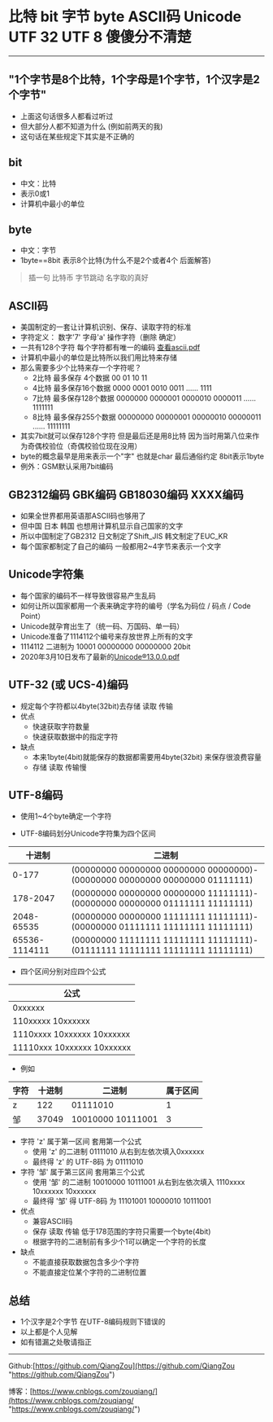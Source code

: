 # 比特 bit 字节 byte ASCII码 Unicode UTF 32 UTF 8 傻傻分不清楚

----------

## "1个字节是8个比特，1个字母是1个字节，1个汉字是2个字节"

- 上面这句话很多人都看过听过
- 但大部分人都不知道为什么 (例如前两天的我)
- 这句话在某些规定下其实是不正确的

## bit
- 中文：比特
- 表示0或1
- 计算机中最小的单位

## byte
- 中文：字节 
- 1byte==8bit 表示8个比特(为什么不是2个或者4个 后面解答)


> 插一句 比特币 字节跳动 名字取的真好

## ASCII码

- 美国制定的一套让计算机识别、保存、读取字符的标准
- 字符定义： 数字'7' 字母'a' 操作字符（删除 确定）
- 一共有128个字符 每个字符都有唯一的编码 [查看ascii.pdf](https://github.com/QiangZou/Blogs/blob/master/%E6%AF%94%E7%89%B9%20bit%20%E5%AD%97%E8%8A%82%20byte%20ASCII%E7%A0%81%20Unicode%20UTF%2032%20UTF%208%20%E5%82%BB%E5%82%BB%E5%88%86%E4%B8%8D%E6%B8%85%E6%A5%9A/ascii.pdf)
- 计算机中最小的单位是比特所以我们用比特来存储
- 那么需要多少个比特来存一个字符呢？
	- 2比特 最多保存 4个数据 00 01 10 11
	- 4比特 最多保存16个数据 0000 0001 0010 0011 ...... 1111
	- 7比特 最多保存128个数据 0000000 0000001 0000010 0000011 ...... 1111111
	- 8比特 最多保存255个数据 00000000 00000001 00000010 00000011 ...... 11111111
- 其实7bit就可以保存128个字符 但是最后还是用8比特 因为当时用第八位来作为奇偶校验位（奇偶校验位现在没用）
- byte的概念最早是用来表示一个"字" 也就是char 最后通俗约定 8bit表示1byte
- 例外：GSM默认采用7bit编码


## GB2312编码 GBK编码 GB18030编码 XXXX编码

- 如果全世界都用英语那ASCII码也够用了
- 但中国 日本 韩国 也想用计算机显示自己国家的文字
- 所以中国制定了GB2312 日文制定了Shift_JIS 韩文制定了EUC_KR
- 每个国家都制定了自己的编码 一般都用2~4字节来表示一个文字

## Unicode字符集

- 每个国家的编码不一样导致很容易产生乱码
- 如何让所以国家都用一个表来确定字符的编号（学名为码位 / 码点 / Code Point）
- Unicode就孕育出生了（统一码、万国码、单一码）
- Unicode准备了1114112个编号来存放世界上所有的文字
- 1114112 二进制为 10001 00000000 00000000 20bit
- 2020年3月10日发布了最新的[Unicode®13.0.0.pdf](http://www.unicode.org/Public/13.0.0/charts/CodeCharts.pdf)



## UTF-32 (或 UCS-4)编码

- 规定每个字符都以4byte(32bit)去存储 读取 传输
- 优点
	- 快速获取字符数量
	- 快速获取数据中的指定字符
- 缺点
	- 本来1byte(4bit)就能保存的数据都需要用4byte(32bit)	来保存很浪费容量
	- 存储 读取 传输慢

## UTF-8编码

- 使用1~4个byte确定一个字符

- UTF-8编码划分Unicode字符集为四个区间

| 十进制        | 二进制                                                       |
| ------------- | ------------------------------------------------------------ |
| 0-177         | (00000000 00000000 00000000 00000000)-(00000000 00000000 00000000 01111111) |
| 178-2047      | (00000000 00000000 00000000 11111111)-(00000000 00000000 01111111 11111111) |
| 2048-65535    | (00000000 00000000 11111111 11111111)-(00000000 01111111 11111111 11111111) |
| 65536-1114111 | (00000000 11111111 11111111 11111111)-(01111111 11111111 11111111 11111111) |


- 四个区间分别对应四个公式

|  公式   |
|  ----  |
| 0xxxxxx  |
| 110xxxxx 10xxxxxx  |
| 1110xxxx 10xxxxxx 10xxxxxx  |
| 11110xxx 10xxxxxx 10xxxxxx  |

- 例如

| 字符 | 十进制 | 二进制            | 属于区间 |
| ---- | ------ | ----------------- | -------- |
| z    | 122    | 01111010          | 1        |
| 邹   | 37049  | 10010000 10111001 | 3        |

- 字符 'z' 属于第一区间 套用第一个公式
	- 使用 'z' 的二进制 01111010 从右到左依次填入0xxxxxx 
	- 最终得 'z' 的 UTF-8码 为 01111010
- 字符 '邹' 属于第三区间 套用第三个公式
	- 使用 '邹' 的二进制 10010000 10111001 从右到左依次填入 1110xxxx 10xxxxxx 10xxxxxx 
	- 最终得 '邹' 得 UTF-8码 为  11101001 10000010 10111001 
- 优点
	- 兼容ASCII码
	- 保存 读取 传输 低于178范围的字符只需要一个byte(4bit)
	- 根据字符的二进制前有多少个1可以确定一个字符的长度
- 缺点
	- 不能直接获取数据包含多少个字符
	- 不能直接定位某个字符的二进制位置


## 总结
- 1个汉字是2个字节 在UTF-8编码规则下错误的
- 以上都是个人见解
- 如有错漏之处敬请指正

 

----------
Github:[https://github.com/QiangZou](https://github.com/QiangZou "https://github.com/QiangZou")

博客：[https://www.cnblogs.com/zouqiang/](https://www.cnblogs.com/zouqiang/ "https://www.cnblogs.com/zouqiang/")